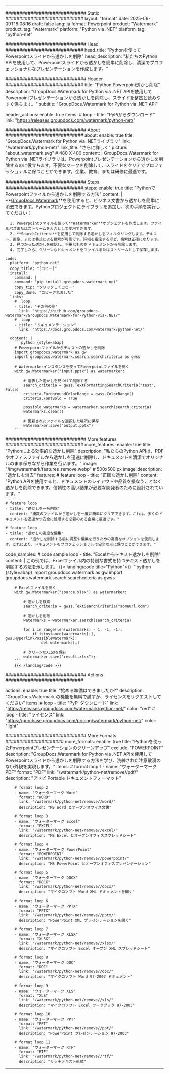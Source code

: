 
---
############################# Static ############################
layout: "format"
date:  2025-06-09T18:08:16
draft: false
lang: ja
format: Powerpoint
product: "Watermark"
product_tag: "watermark"
platform: "Python via .NET"
platform_tag: "python-net"

############################# Head ############################
head_title: "Pythonを使ってPowerpointスライドから透かしを削除"
head_description: "私たちのPython APIを使用して、Powerpointスライドから透かしを簡単に削除し、清潔でプロフェッショナルなプレゼンテーションを作成します。"

############################# Header ############################
title: "Python Powerpoint透かし削除" 
description: "GroupDocs.Watermark for Python via .NET APIを使用してPowerpointプレゼンテーションから透かしを削除し、スライドを整然と読みやすく保ちます。"
subtitle: "GroupDocs.Watermark for Python via .NET API" 

header_actions:
  enable: true
  items:
    #  loop
    - title: "PyPiからダウンロード"
      link: "https://releases.groupdocs.com/watermark/python-net/"
      
############################# About ############################
about:
    enable: true
    title: "GroupDocs.Watermark for Python via .NETライブラリ"
    link: "/watermark/python-net/"
    link_title: "さらに詳しく"
    picture: "about_watermark.svg" # 480 X 400
    content: |
       GroupDocs.Watermark for Python via .NETライブラリは、Powerpointプレゼンテーションから透かしを削除するのに役立ちます。不要なマークを削除して、スライドをクリアでプロフェッショナルに保つことができます。企業、教育、または研修に最適です。

############################# Steps ############################
steps:
    enable: true
    title: "PythonでPowerpointファイルから透かしを削除する方法"
    content: |
      **[GroupDocs.Watermark](https://products.groupdocs.com/watermark/python-net/)**を使用すると、ビジネス文書から透かしを簡単に消去できます。Pythonプロジェクトにライブラリを追加し、次の手順を実行してください：
      
      1. Powerpointファイルを使って**Watermarker**オブジェクトを作成します。ファイルパスまたはストリームを入力として使用できます。
      2. **SearchCriteria**を使用して削除する透かしをフィルタリングします。テキスト、画像、または書式による検索が可能です。詳細を指定するほど、検索は正確になります。
      3. 見つかった透かしを確認し、不要なものをドキュメントから削除します。
      4. 完了したら、クリーンなドキュメントをファイルまたはストリームとして保存します。
   
    code:
      platform: "python-net"
      copy_title: "[コピー]"
      install:
        command: |
        command: "pip install groupdocs-watermark-net"
        copy_tip: "クリックしてコピー"
        copy_done: "コピーされました"
      links:
        #  loop
        - title: "その他の例"
          link: "https://github.com/groupdocs-watermark/GroupDocs.Watermark-for-Python-via-.NET/"
        #  loop
        - title: "ドキュメンテーション"
          link: "https://docs.groupdocs.com/watermark/python-net/"
          
      content: |
        ```python {style=abap}
        # Powerpointファイルからテキストの透かしを削除
        import groupdocs.watermark as gw
        import groupdocs.watermark.search.searchcriteria as gwss

        # Watermarkerインスタンスを使ってPowerpointファイルを開く
        with gw.Watermarker("input.pptx") as watermarker:

            # 選択した透かしを見つけて削除する
            search_criteria = gwss.TextFormattingSearchCriteria("test", False)
            criteria.ForegroundColorRange = gwss.ColorRange()
            criteria.FontBold = True

            possible_watermarks = watermarker.search(search_criteria)
            watermarks.clear()

            # 更新されたファイルを選択した場所に保存
            watermarker.save("output.pptx")
        ```            

############################# More features ############################
more_features:
  enable: true
  title: "Pythonによる効率的な透かし削除"
  description: "私たちのPython APIは、PDFやオフィスファイルから透かしを迅速に削除し、ドキュメントを清潔でオリジナルのまま保ちながら作業を行います。"
  image: "/img/watermark/features_remove.webp" # 500x500 px
  image_description: "透かしを消去"
  features:
    # feature loop
    - title: "正確な透かし削除"
      content: "Python APIを使用すると、ドキュメントのレイアウトや品質を損なうことなく透かしを削除できます。信頼性の高い結果が必要な開発者のために設計されています。"

    # feature loop
    - title: "透かしを一括削除"
      content: "複数のファイルから透かしを一度に簡単にクリアできます。これは、多くのドキュメントを迅速かつ安全に処理する必要のある企業に最適です。"

    # feature loop
    - title: "透かしの高度な編集"
      content: "透かしを削除する前に調整や編集を行うための高度なオプションを使用します。これにより、ドキュメントをプロフェッショナルで安全な形に保つことができます。"
      
  code_samples:
    # code sample loop
    - title: "Excelからテキスト透かしを削除"
      content: |
        この例では、Excelファイル内の特別な書式を持つテキスト透かしを削除する方法を示します。
        {{< landing/code title="Python">}}
        ```python {style=abap}
        import groupdocs.watermark as gw
        import groupdocs.watermark.search.searchcriteria as gwss

        # Excelファイルを開く
        with gw.Watermarker("source.xlsx") as watermarker:

            # 透かしを検索
            search_criteria = gwss.TextSearchCriteria("someurl.com")

            # 透かしを削除
            watermarks = watermarker.search(search_criteria)

            for i in range(len(watermarks) - 1, -1, -1):
                if isinstance(watermarks[i], gws.HyperlinkPossibleWatermark):
                    del watermarks[i]

            # クリーンなXLSXを保存
            watermarker.save("result.xlsx");
        ```
        {{< /landing/code >}}


############################# Actions ############################

actions:
  enable: true
  title: "始める準備はできましたか?"
  description: "GroupDocs.Watermark の機能を無料で試すか、ライセンスをリクエストしてください"
  items:
    #  loop
    - title: "PyPi ダウンロード"
      link: "https://releases.groupdocs.com/watermark/python-net/"
      color: "red"
        #  loop
    - title: "ライセンス"
      link: "https://purchase.groupdocs.com/pricing/watermark/python-net/"
      color: "light"


############################# More Formats #####################
more_formats:
    enable: true
    title: "Pythonを使ったPowerpointプレゼンテーションのクリーンアップ"
    exclude: "POWERPOINT"
    description: "GroupDocs.Watermark for Python via .NET APIを使用してPowerpointスライドから透かしを削除する方法を学び、洗練された注意散漫のない外観を実現します。"
    items: 
        # format loop 1
        - name: "ウォーターマーク PDF"
          format: "PDF"
          link: "/watermark/python-net/remove//pdf/"
          description: "アドビ Portable ドキュメントフォーマット"

        # format loop 2
        - name: "ウォーターマーク Word"
          format: "WORD"
          link: "/watermark/python-net/remove//word/"
          description: "MS Word とオープンオフィス文書"
          
        # format loop 3
        - name: "ウォーターマーク Excel"
          format: "EXCEL"
          link: "/watermark/python-net/remove//excel/"
          description: "MS Excel とオープンオフィススプレッドシート"

        # format loop 4
        - name: "ウォーターマーク PowerPoint"
          format: "POWERPOINT"
          link: "/watermark/python-net/remove//powerpoint/"
          description: "MS PowerPoint とオープンオフィスプレゼンテーション"

        # format loop 5
        - name: "ウォーターマーク DOCX"
          format: "DOCX"
          link: "/watermark/python-net/remove//docx/"
          description: "マイクロソフト Word XML ドキュメントを開く"
          
        # format loop 6
        - name: "ウォーターマーク PPTX"
          format: "PPTX"
          link: "/watermark/python-net/remove//pptx/"
          description: "PowerPoint XML プレゼンテーションを開く"
          
        # format loop 7
        - name: "ウォーターマーク XLSX"
          format: "XLSX"
          link: "/watermark/python-net/remove//xlsx/"
          description: "マイクロソフト Excel オープン XML スプレッドシート"

        # format loop 8
        - name: "ウォーターマーク DOC"
          format: "DOC"
          link: "/watermark/python-net/remove//doc/"
          description: "マイクロソフト Word 97-2007 ドキュメント"

        # format loop 9
        - name: "ウォーターマーク XLS"
          format: "XLS"
          link: "/watermark/python-net/remove//xls/"
          description: "マイクロソフト Excel ワークブック 97-2003"

        # format loop 10
        - name: "ウォーターマーク PPT"
          format: "PPT"
          link: "/watermark/python-net/remove//ppt/"
          description: "PowerPoint プレゼンテーション 97-2003"

        # format loop 11
        - name: "ウォーターマーク RTF"
          format: "RTF"
          link: "/watermark/python-net/remove//rtf/"
          description: "リッチテキスト形式"

---